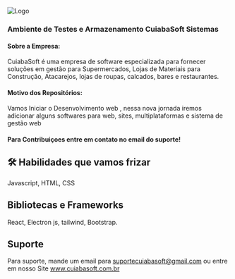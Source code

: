 
![Logo](https://static.wixstatic.com/media/5e1c24_58f975e7a419459ba4f108ef9e8bc40d~mv2.png)


### Ambiente de Testes e Armazenamento  CuiabaSoft Sistemas

#### Sobre a Empresa:
CuiabaSoft é uma empresa de software especializada para fornecer soluções em gestão para Supermercados, Lojas de Materiais para Construção, Atacarejos, lojas de roupas, calcados, bares e restaurantes.

#### Motivo dos Repositórios:

Vamos Iniciar o Desenvolvimento web , nessa nova jornada iremos adicionar alguns softwares para web, sites, multiplataformas e sistema de gestão web

#### Para Contribuiçoes entre em contato no email do suporte!


## 🛠 Habilidades que vamos frizar
Javascript, HTML, CSS 
## Bibliotecas e Frameworks
React, Electron js, tailwind, Bootstrap.

## Suporte

Para suporte, mande um email para suportecuiabasoft@gmail.com ou entre em nosso Site www.cuiabasoft.com.br


